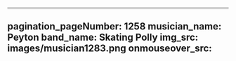 ------
pagination_pageNumber: 1258
musician_name: Peyton
band_name: Skating Polly
img_src: images/musician1283.png
onmouseover_src: 
------